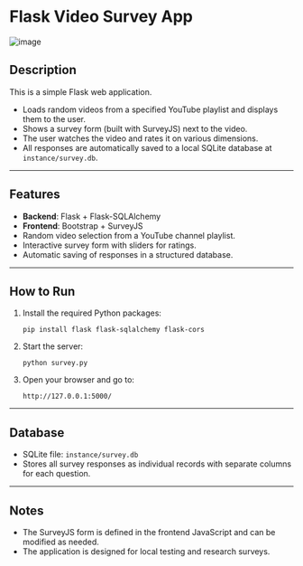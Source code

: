 # Flask Video Survey App

![image](https://github.com/user-attachments/assets/5119cf7a-df95-4b05-a977-519ec8518ca4)


## Description
This is a simple Flask web application.

- Loads random videos from a specified YouTube playlist and displays them to the user.
- Shows a survey form (built with SurveyJS) next to the video.
- The user watches the video and rates it on various dimensions.
- All responses are automatically saved to a local SQLite database at `instance/survey.db`.

---

## Features
- **Backend**: Flask + Flask-SQLAlchemy
- **Frontend**: Bootstrap + SurveyJS
- Random video selection from a YouTube channel playlist.
- Interactive survey form with sliders for ratings.
- Automatic saving of responses in a structured database.

---

## How to Run

1. Install the required Python packages:
    ```
    pip install flask flask-sqlalchemy flask-cors
    ```

2. Start the server:
    ```
    python survey.py
    ```

3. Open your browser and go to:
    ```
    http://127.0.0.1:5000/
    ```

---

## Database
- SQLite file: `instance/survey.db`
- Stores all survey responses as individual records with separate columns for each question.

---

## Notes
- The SurveyJS form is defined in the frontend JavaScript and can be modified as needed.
- The application is designed for local testing and research surveys.
